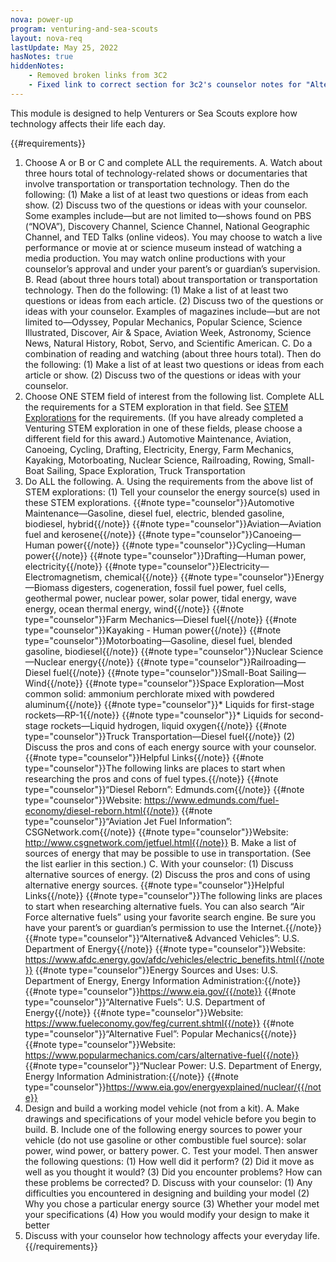 ```yaml
---
nova: power-up
program: venturing-and-sea-scouts
layout: nova-req
lastUpdate: May 25, 2022
hasNotes: true
hiddenNotes:
    - Removed broken links from 3C2
    - Fixed link to correct section for 3c2's counselor notes for "Alternative Fuel": Popular Mechanics
---
```


This module is designed to help Venturers or Sea Scouts explore how technology affects their life each day.

{{#requirements}}
1. Choose A or B or C and complete ALL the requirements.
    A. Watch about three hours total of technology-related shows or documentaries that involve transportation or transportation technology. Then do the following:
        (1) Make a list of at least two questions or ideas from each show.
        (2) Discuss two of the questions or ideas with your counselor.
        Some examples include—but are not limited to—shows found on PBS (“NOVA”), Discovery Channel, Science Channel, National Geographic Channel, and TED Talks (online videos). You may choose to watch a live performance or movie at or science museum instead of watching a media production. You may watch online productions with your counselor’s approval and under your parent’s or guardian’s supervision.
    B. Read (about three hours total) about transportation or transportation technology. Then do the following:
        (1) Make a list of at least two questions or ideas from each article.
        (2) Discuss two of the questions or ideas with your counselor.
        Examples of magazines include—but are not limited to—Odyssey, Popular Mechanics, Popular Science, Science Illustrated, Discover, Air & Space, Aviation Week, Astronomy, Science News, Natural History, Robot, Servo, and Scientific American.
    C. Do a combination of reading and watching (about three hours total). Then do the following:
        (1) Make a list of at least two questions or ideas from each article or show.
        (2) Discuss two of the questions or ideas with your counselor.
2. Choose ONE STEM field of interest from the following list. Complete ALL the requirements for a STEM exploration in that field. See [STEM Explorations](../../explorations/) for the requirements. (If you have already completed a Venturing STEM exploration in one of these fields, please choose a different field for this award.)
    Automotive Maintenance, Aviation, Canoeing, Cycling, Drafting, Electricity, Energy, Farm Mechanics, Kayaking, Motorboating, Nuclear Science, Railroading, Rowing, Small-Boat Sailing, Space Exploration, Truck Transportation
3. Do ALL the following.
    A. Using the requirements from the above list of STEM explorations:
        (1) Tell your counselor the energy source(s) used in these STEM explorations.
            {{#note type="counselor"}}Automotive Maintenance—Gasoline, diesel fuel, electric, blended gasoline, biodiesel, hybrid{{/note}}
            {{#note type="counselor"}}Aviation—Aviation fuel and kerosene{{/note}}
            {{#note type="counselor"}}Canoeing—Human power{{/note}}
            {{#note type="counselor"}}Cycling—Human power{{/note}}
            {{#note type="counselor"}}Drafting—Human power, electricity{{/note}}
            {{#note type="counselor"}}Electricity—Electromagnetism, chemical{{/note}}
            {{#note type="counselor"}}Energy—Biomass digesters, cogeneration, fossil fuel power, fuel cells, geothermal power, nuclear power, solar power, tidal energy, wave energy, ocean thermal energy, wind{{/note}}
            {{#note type="counselor"}}Farm Mechanics—Diesel fuel{{/note}}
            {{#note type="counselor"}}Kayaking - Human power{{/note}}
            {{#note type="counselor"}}Motorboating—Gasoline, diesel fuel, blended gasoline, biodiesel{{/note}}
            {{#note type="counselor"}}Nuclear Science—Nuclear energy{{/note}}
            {{#note type="counselor"}}Railroading—Diesel fuel{{/note}}
            {{#note type="counselor"}}Small-Boat Sailing—Wind{{/note}}
            {{#note type="counselor"}}Space Exploration—Most common solid: ammonium perchlorate mixed with powdered aluminum{{/note}}
                {{#note type="counselor"}}* Liquids for first-stage rockets—RP-1{{/note}}
                {{#note type="counselor"}}* Liquids for second-stage rockets—Liquid hydrogen, liquid oxygen{{/note}}
            {{#note type="counselor"}}Truck Transportation—Diesel fuel{{/note}}
        (2) Discuss the pros and cons of each energy source with your counselor.
            {{#note type="counselor"}}Helpful Links{{/note}}
            {{#note type="counselor"}}The following links are places to start when researching the pros and cons of fuel types.{{/note}}
            {{#note type="counselor"}}“Diesel Reborn”: Edmunds.com{{/note}}
            {{#note type="counselor"}}Website: https://www.edmunds.com/fuel-economy/diesel-reborn.html{{/note}}
            {{#note type="counselor"}}“Aviation Jet Fuel Information”: CSGNetwork.com{{/note}}
            {{#note type="counselor"}}Website: http://www.csgnetwork.com/jetfuel.html{{/note}}
    B. Make a list of sources of energy that may be possible to use in transportation. (See the list earlier in this section.)
    C. With your counselor:
        (1) Discuss alternative sources of energy.
        (2) Discuss the pros and cons of using alternative energy sources.
            {{#note type="counselor"}}Helpful Links{{/note}}
            {{#note type="counselor"}}The following links are places to start when researching alternative fuels. You can also search “Air Force alternative fuels” using your favorite search engine. Be sure you have your parent’s or guardian’s permission to use the Internet.{{/note}}
            {{#note type="counselor"}}“Alternative& Advanced Vehicles”: U.S. Department of Energy{{/note}}
            {{#note type="counselor"}}Website: https://www.afdc.energy.gov/afdc/vehicles/electric_benefits.html{{/note}}
            {{#note type="counselor"}}Energy Sources and Uses: U.S. Department of Energy, Energy Information Administration:{{/note}}
            {{#note type="counselor"}}https://www.eia.gov/{{/note}}
            {{#note type="counselor"}}“Alternative Fuels”: U.S. Department of Energy{{/note}}
            {{#note type="counselor"}}Website: https://www.fueleconomy.gov/feg/current.shtml{{/note}}
            {{#note type="counselor"}}“Alternative Fuel”: Popular Mechanics{{/note}}
            {{#note type="counselor"}}Website: https://www.popularmechanics.com/cars/alternative-fuel{{/note}}
            {{#note type="counselor"}}“Nuclear Power: U.S. Department of Energy, Energy Information Administration:{{/note}}
            {{#note type="counselor"}}https://www.eia.gov/energyexplained/nuclear/{{/note}}
4. Design and build a working model vehicle (not from a kit).
    A. Make drawings and specifications of your model vehicle before you begin to build.
    B. Include one of the following energy sources to power your vehicle (do not use gasoline or other combustible fuel source): solar power, wind power, or battery power.
    C. Test your model. Then answer the following questions:
        (1) How well did it perform?
        (2) Did it move as well as you thought it would?
        (3) Did you encounter problems? How can these problems be corrected?
    D. Discuss with your counselor:
        (1) Any difficulties you encountered in designing and building your model
        (2) Why you chose a particular energy source
        (3) Whether your model met your specifications
        (4) How you would modify your design to make it better
5. Discuss with your counselor how technology affects your everyday life.
{{/requirements}}
